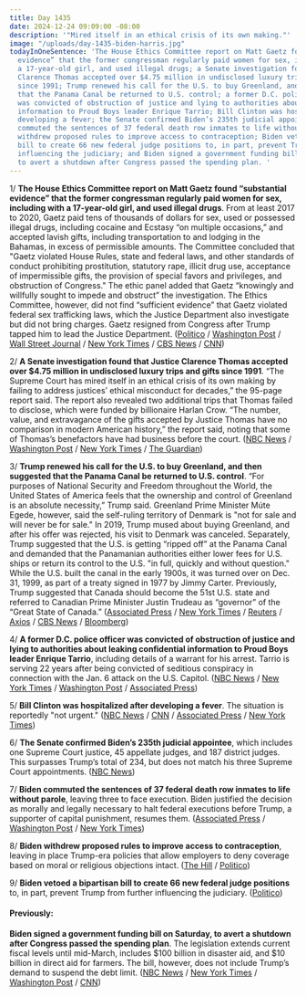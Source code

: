 ```yaml
---
title: Day 1435
date: 2024-12-24 09:09:00 -08:00
description: '"Mired itself in an ethical crisis of its own making."'
image: "/uploads/day-1435-biden-harris.jpg"
todayInOneSentence: 'The House Ethics Committee report on Matt Gaetz found “substantial
  evidence” that the former congressman regularly paid women for sex, including with
  a 17-year-old girl, and used illegal drugs; a Senate investigation found that Justice
  Clarence Thomas accepted over $4.75 million in undisclosed luxury trips and gifts
  since 1991; Trump renewed his call for the U.S. to buy Greenland, and then suggested
  that the Panama Canal be returned to U.S. control; a former D.C. police officer
  was convicted of obstruction of justice and lying to authorities about leaking confidential
  information to Proud Boys leader Enrique Tarrio; Bill Clinton was hospitalized after
  developing a fever; the Senate confirmed Biden’s 235th judicial appointee; Biden
  commuted the sentences of 37 federal death row inmates to life without parole; Biden
  withdrew proposed rules to improve access to contraception; Biden vetoed a bipartisan
  bill to create 66 new federal judge positions to, in part, prevent Trump from further
  influencing the judiciary; and Biden signed a government funding bill on Saturday,
  to avert a shutdown after Congress passed the spending plan. '
---
```


1/ **The House Ethics Committee report on Matt Gaetz found “substantial evidence” that the former congressman regularly paid women for sex, including with a 17-year-old girl, and used illegal drugs**. From at least 2017 to 2020, Gaetz paid tens of thousands of dollars for sex, used or possessed illegal drugs, including cocaine and Ecstasy “on multiple occasions,” and accepted lavish gifts, including transportation to and lodging in the Bahamas, in excess of permissible amounts. The Committee concluded that "Gaetz violated House Rules, state and federal laws, and other standards of conduct prohibiting prostitution, statutory rape, illicit drug use, acceptance of impermissible gifts, the provision of special favors and privileges, and obstruction of Congress." The ethic panel added that Gaetz “knowingly and willfully sought to impede and obstruct” the investigation. The Ethics Committee, however, did not find “sufficient evidence” that Gaetz violated federal sex trafficking laws, which the Justice Department also investigate but did not bring charges. Gaetz resigned from Congress after Trump tapped him to lead the Justice Department. ([Politico](https://www.politico.com/news/2024/12/23/matt-gaetz-ethics-report-findings-00195875) / [Washington Post](https://www.washingtonpost.com/politics/2024/12/23/matt-gaetz-ethics-report/) / [Wall Street Journal](https://www.wsj.com/politics/policy/matt-gaetz-lawsuit-ethics-report-release-232ca2fb) / [New York Times](https://www.nytimes.com/live/2024/12/23/us/matt-gaetz-report-trump-news) / [CBS News](https://www.cbsnews.com/news/matt-gaetz-ethics-report-released/) / [CNN](https://www.cnn.com/2024/12/23/politics/matt-gaetz-house-ethics-report))

2/ **A Senate investigation found that Justice Clarence Thomas accepted over $4.75 million in undisclosed luxury trips and gifts since 1991**. “The Supreme Court has mired itself in an ethical crisis of its own making by failing to address justices’ ethical misconduct for decades,” the 95-page report said. The report also revealed two additional trips that Thomas failed to disclose, which were funded by billionaire Harlan Crow. “The number, value, and extravagance of the gifts accepted by Justice Thomas have no comparison in modern American history,” the report said, noting that some of Thomas’s benefactors have had business before the court. ([NBC News](https://www.nbcnews.com/politics/congress/senate-democrats-blast-supreme-courts-ethical-crisis-investigation-rcna184987) / [Washington Post](https://www.washingtonpost.com/politics/2024/12/21/supreme-court-ethics-investigation-senate-judiciary-clarence-thomas/) / [New York Times](https://www.nytimes.com/2024/12/21/us/politics/clarence-thomas-trips-disclosure-investigation.html) / [The Guardian](https://www.theguardian.com/us-news/2024/dec/21/ethics-inquiry-supreme-court))

3/ **Trump renewed his call for the U.S. to buy Greenland, and then suggested that the Panama Canal be returned to U.S. control**. “For purposes of National Security and Freedom throughout the World, the United States of America feels that the ownership and control of Greenland is an absolute necessity,” Trump said. Greenland Prime Minister Múte Egede, however, said the self-ruling territory of Denmark is "not for sale and will never be for sale." In 2019, Trump mused about buying Greenland, and after his offer was rejected, his visit to Denmark was canceled. Separately, Trump suggested that the U.S. is getting “ripped off” at the Panama Canal and demanded that the Panamanian authorities either lower fees for U.S. ships or return its control to the U.S. "in full, quickly and without question." While the U.S. built the canal in the early 1900s, it was turned over on Dec. 31, 1999, as part of a treaty signed in 1977 by Jimmy Carter. Previously, Trump suggested that Canada should become the 51st U.S. state and referred to Canadian Prime Minister Justin Trudeau as “governor” of the “Great State of Canada.” ([Associated Press](https://apnews.com/article/trump-greenland-norway-panama-canal-canada-a52858e3075f9b5ad95e78753293fc1f) / [New York Times](https://www.nytimes.com/2024/12/23/us/politics/trump-greenland-panama-canal.html) / [Reuters](https://www.reuters.com/world/americas/greenland-is-not-sale-its-leader-says-response-trump-2024-12-23/) / [Axios](https://www.axios.com/2024/12/22/trump-panama-canal-return) / [CBS News](https://www.cbsnews.com/news/trump-greenland-not-for-sale-panama-canal/) / [Bloomberg](https://www.bloomberg.com/news/articles/2024-12-24/panama-president-rallies-support-for-canal-after-trump-threat))

4/ **A former D.C. police officer was convicted of obstruction of justice and lying to authorities about leaking confidential information to Proud Boys leader Enrique Tarrio**, including details of a warrant for his arrest. Tarrio is serving 22 years after being convicted of seditious conspiracy in connection with the Jan. 6 attack on the U.S. Capitol. ([NBC News](https://www.nbcnews.com/politics/justice-department/former-dc-police-intel-chief-guilty-tipping-proud-boys-leader-ahead-ja-rcna185206) / [New York Times](https://www.nytimes.com/2024/12/23/us/politics/dc-police-enrique-tarrio-proud-boys.html) / [Washington Post](https://www.washingtonpost.com/dc-md-va/2024/12/23/lamond-proud-boys-jan6-verdict/) / [Associated Press](https://apnews.com/article/enrique-tarrio-shane-lamond-trial-proud-boys-ebc9620298c8843a5fd83fd718e8a582))

5/ **Bill Clinton was hospitalized after developing a fever**. The situation is reportedly "not urgent." ([NBC News](https://www.nbcnews.com/politics/politics-news/bill-clinton-hospitalized-developing-fever-rcna185287) / [CNN](https://www.cnn.com/2024/12/23/politics/bill-clinton-hospital-fever/) / [Associated Press](https://apnews.com/article/bill-clinton-hospitalized-fever-observation-2a4a61049185950d74289d98f6c2bf02) / [New York Times](https://www.nytimes.com/2024/12/23/us/politics/bill-clinton-hospital-fever.html))

6/ **The Senate confirmed Biden’s 235th judicial appointee**, which includes one Supreme Court justice, 45 appellate judges, and 187 district judges. This surpasses Trump’s total of 234, but does not match his three Supreme Court appointments. ([NBC News](https://www.nbcnews.com/politics/joe-biden/senate-confirms-bidens-235th-judge-beating-trumps-record-rcna182832))

7/ **Biden commuted the sentences of 37 federal death row inmates to life without parole**, leaving three to face execution. Biden justified the decision as morally and legally necessary to halt federal executions before Trump, a supporter of capital punishment, resumes them. ([Associated Press](https://apnews.com/article/biden-death-row-commutations-trump-executions-f67b5e04453cd1aa6383c516bc14f300) / [Washington Post](https://www.washingtonpost.com/national-security/2024/12/23/biden-death-penalty-commutation/) / [New York Times](https://www.nytimes.com/2024/12/23/us/politics/biden-commutes-37-death-sentences.html))

8/ **Biden withdrew proposed rules to improve access to contraception**, leaving in place Trump-era policies that allow employers to deny coverage based on moral or religious objections intact. ([The Hill](https://thehill.com/policy/healthcare/5054838-biden-withdraws-birth-control-rules/) / [Politico](https://www.politico.com/news/2024/12/23/biden-admin-birth-control-rule-00195979))

9/ **Biden vetoed a bipartisan bill to create 66 new federal judge positions** to, in part, prevent Trump from further influencing the judiciary. ([Politico](https://www.politico.com/news/2024/12/23/biden-vetoes-bill-federal-judge-slots-00195981))

#### Previously:

**Biden signed a government funding bill on Saturday, to avert a shutdown after Congress passed the spending plan**. The legislation extends current fiscal levels until mid-March, includes $100 billion in disaster aid, and $10 billion in direct aid for farmers. The bill, however, does not include Trump’s demand to suspend the debt limit. ([NBC News](https://www.nbcnews.com/politics/white-house/biden-signs-government-funding-bill-averting-shutdown-rcna185114) / [New York Times](https://www.nytimes.com/2024/12/21/us/politics/biden-signs-spending-bill.html) / [Washington Post](https://www.washingtonpost.com/politics/2024/12/20/government-shutdown-bill-house-trump-musk/) / [CNN](https://www.cnn.com/2024/12/20/politics/house-senate-vote-shutdown-bill))